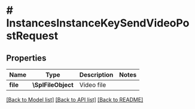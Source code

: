 # # InstancesInstanceKeySendVideoPostRequest

## Properties

Name | Type | Description | Notes
------------ | ------------- | ------------- | -------------
**file** | **\SplFileObject** | Video file |

[[Back to Model list]](../../README.md#models) [[Back to API list]](../../README.md#endpoints) [[Back to README]](../../README.md)

